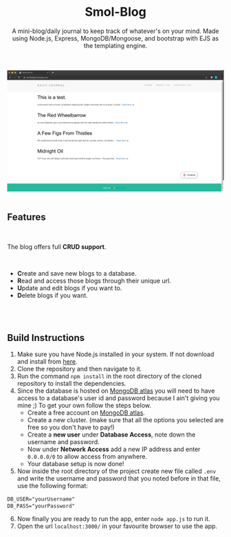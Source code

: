 <h1 align="center">Smol-Blog</h1>
<p align="center"> A mini-blog/daily journal to keep track of whatever's on your mind. Made using Node.js, Express, MongoDB/Mongoose, and bootstrap with EJS as the templating engine. </p>

<br>
<br>

<img align="center" src="/images/preview.png">

<br>
<br>

<h2>Features</h2>

<br>

The blog offers full **CRUD support**.

<br>

* **C**reate and save new blogs to a database.
* **R**ead and access those blogs through their unique url.
* **U**pdate and edit blogs if you want to.
* **D**elete blogs if you want.

<br>
<br>

<h2>Build Instructions</h2>

1. Make sure you have Node.js installed in your system. If not download and install from [here](https://nodejs.org/en/download/).
2. Clone the repository and then navigate to it.
3. Run the command ```npm install``` in the root directory of the cloned repository to install the dependencies.
4. Since the database is hosted on [MongoDB atlas](https://www.mongodb.com/cloud/atlas/lp/try2-in?utm_source=google&utm_campaign=gs_apac_india_search_core_brand_atlas_desktop&utm_term=mongodb%20atlas&utm_medium=cpc_paid_search&utm_ad=e&utm_ad_campaign_id=12212624347&gclid=Cj0KCQiA962BBhCzARIsAIpWEL28vWNux8Kn4uwNGDDGeiQrpnIxOhnnVShrPgteZTU4ORcyUVEymyUaAt-SEALw_wcB) you will need to have access to a database's user id and password because I ain't giving you mine ;) To get your own follow the steps below.
   - Create a free account on [MongoDB atlas](https://www.mongodb.com/cloud/atlas/lp/try2-in?utm_source=google&utm_campaign=gs_apac_india_search_core_brand_atlas_desktop&utm_term=mongodb%20atlas&utm_medium=cpc_paid_search&utm_ad=e&utm_ad_campaign_id=12212624347&gclid=Cj0KCQiA962BBhCzARIsAIpWEL28vWNux8Kn4uwNGDDGeiQrpnIxOhnnVShrPgteZTU4ORcyUVEymyUaAt-SEALw_wcB).
   - Create a new cluster. (make sure that all the options you selected are free so you don't have to pay!)
   - Create a **new user** under **Database Access**, note down the username and password.
   - Now under **Network Access** add a new IP address and enter ```0.0.0.0/0``` to allow access from anywhere.
   - Your database setup is now done!
 5. Now inside the root directory of the project create new file called ```.env``` and write the username and password that you noted before in that file, use the following format:
 ``` 
 DB_USER="yourUsername"
 DB_PASS="yourPassword"
 ```
 6. Now finally you are ready to run the app, enter ```node app.js``` to run it.
 7. Open the url ```localhost:3000/``` in your favourite browser to use the app.


